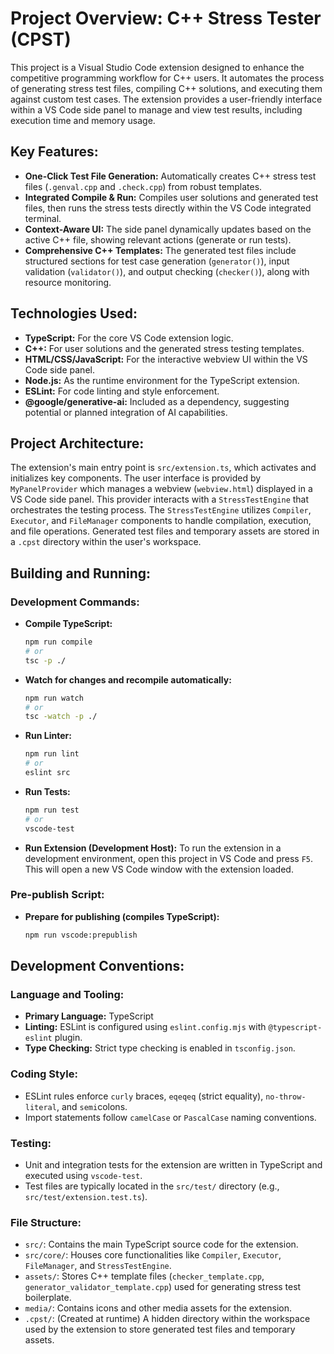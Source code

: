 # Project Overview: C++ Stress Tester (CPST)

This project is a Visual Studio Code extension designed to enhance the competitive programming workflow for C++ users. It automates the process of generating stress test files, compiling C++ solutions, and executing them against custom test cases. The extension provides a user-friendly interface within a VS Code side panel to manage and view test results, including execution time and memory usage.

## Key Features:
- **One-Click Test File Generation:** Automatically creates C++ stress test files (`.genval.cpp` and `.check.cpp`) from robust templates.
- **Integrated Compile & Run:** Compiles user solutions and generated test files, then runs the stress tests directly within the VS Code integrated terminal.
- **Context-Aware UI:** The side panel dynamically updates based on the active C++ file, showing relevant actions (generate or run tests).
- **Comprehensive C++ Templates:** The generated test files include structured sections for test case generation (`generator()`), input validation (`validator()`), and output checking (`checker()`), along with resource monitoring.

## Technologies Used:
- **TypeScript:** For the core VS Code extension logic.
- **C++:** For user solutions and the generated stress testing templates.
- **HTML/CSS/JavaScript:** For the interactive webview UI within the VS Code side panel.
- **Node.js:** As the runtime environment for the TypeScript extension.
- **ESLint:** For code linting and style enforcement.
- **@google/generative-ai:** Included as a dependency, suggesting potential or planned integration of AI capabilities.

## Project Architecture:
The extension's main entry point is `src/extension.ts`, which activates and initializes key components. The user interface is provided by `MyPanelProvider` which manages a webview (`webview.html`) displayed in a VS Code side panel. This provider interacts with a `StressTestEngine` that orchestrates the testing process. The `StressTestEngine` utilizes `Compiler`, `Executor`, and `FileManager` components to handle compilation, execution, and file operations. Generated test files and temporary assets are stored in a `.cpst` directory within the user's workspace.

## Building and Running:

### Development Commands:
- **Compile TypeScript:**
  ```bash
  npm run compile
  # or
  tsc -p ./
  ```
- **Watch for changes and recompile automatically:**
  ```bash
  npm run watch
  # or
  tsc -watch -p ./
  ```
- **Run Linter:**
  ```bash
  npm run lint
  # or
  eslint src
  ```
- **Run Tests:**
  ```bash
  npm run test
  # or
  vscode-test
  ```
- **Run Extension (Development Host):**
  To run the extension in a development environment, open this project in VS Code and press `F5`. This will open a new VS Code window with the extension loaded.

### Pre-publish Script:
- **Prepare for publishing (compiles TypeScript):**
  ```bash
  npm run vscode:prepublish
  ```

## Development Conventions:

### Language and Tooling:
- **Primary Language:** TypeScript
- **Linting:** ESLint is configured using `eslint.config.mjs` with `@typescript-eslint` plugin.
- **Type Checking:** Strict type checking is enabled in `tsconfig.json`.

### Coding Style:
- ESLint rules enforce `curly` braces, `eqeqeq` (strict equality), `no-throw-literal`, and `semi`colons.
- Import statements follow `camelCase` or `PascalCase` naming conventions.

### Testing:
- Unit and integration tests for the extension are written in TypeScript and executed using `vscode-test`.
- Test files are typically located in the `src/test/` directory (e.g., `src/test/extension.test.ts`).

### File Structure:
- `src/`: Contains the main TypeScript source code for the extension.
- `src/core/`: Houses core functionalities like `Compiler`, `Executor`, `FileManager`, and `StressTestEngine`.
- `assets/`: Stores C++ template files (`checker_template.cpp`, `generator_validator_template.cpp`) used for generating stress test boilerplate.
- `media/`: Contains icons and other media assets for the extension.
- `.cpst/`: (Created at runtime) A hidden directory within the workspace used by the extension to store generated test files and temporary assets.
